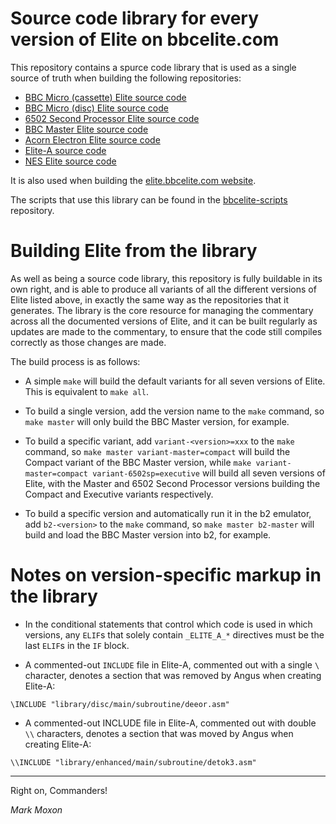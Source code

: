 # Source code library for every version of Elite on bbcelite.com

This repository contains a spurce code library that is used as a single source of truth when building the following repositories:

* [BBC Micro (cassette) Elite source code](https://github.com/markmoxon/cassette-elite-beebasm)
* [BBC Micro (disc) Elite source code](https://github.com/markmoxon/disc-elite-beebasm)
* [6502 Second Processor Elite source code](https://github.com/markmoxon/6502sp-elite-beebasm)
* [BBC Master Elite source code](https://github.com/markmoxon/master-elite-beebasm)
* [Acorn Electron Elite source code](https://github.com/markmoxon/electron-elite-beebasm)
* [Elite-A source code](https://github.com/markmoxon/elite-a-beebasm)
* [NES Elite source code](https://github.com/markmoxon/nes-elite-beebasm)

It is also used when building the [elite.bbcelite.com website](https://elite.bbcelite.com).

The scripts that use this library can be found in the [bbcelite-scripts](https://github.com/markmoxon/bbcelite-scripts) repository.

# Building Elite from the library

As well as being a source code library, this repository is fully buildable in its own right, and is able to produce all variants of all the different versions of Elite listed above, in exactly the same way as the repositories that it generates. The library is the core resource for managing the commentary across all the documented versions of Elite, and it can be built regularly as updates are made to the commentary, to ensure that the code still compiles correctly as those changes are made.

The build process is as follows:

* A simple `make` will build the default variants for all seven versions of Elite. This is equivalent to `make all`.

* To build a single version, add the version name to the `make` command, so `make master` will only build the BBC Master version, for example.

* To build a specific variant, add `variant-<version>=xxx` to the `make` command, so `make master variant-master=compact` will build the Compact variant of the BBC Master version, while `make variant-master=compact variant-6502sp=executive` will build all seven versions of Elite, with the Master and 6502 Second Processor versions building the Compact and Executive variants respectively.

* To build a specific version and automatically run it in the b2 emulator, add `b2-<version>` to the `make` command, so `make master b2-master` will build and load the BBC Master version into b2, for example.

# Notes on version-specific markup in the library

* In the conditional statements that control which code is used in which versions, any `ELIF`s that solely contain `_ELITE_A_*` directives must be the last `ELIF`s in the `IF` block.

* A commented-out `INCLUDE` file in Elite-A, commented out with a single `\` character, denotes a section that was removed by Angus when creating Elite-A:

```
\INCLUDE "library/disc/main/subroutine/deeor.asm"
```

* A commented-out INCLUDE file in Elite-A, commented out with double `\\` characters, denotes a section that was moved by Angus when creating Elite-A:

```
\\INCLUDE "library/enhanced/main/subroutine/detok3.asm"
```

---

Right on, Commanders!

_Mark Moxon_